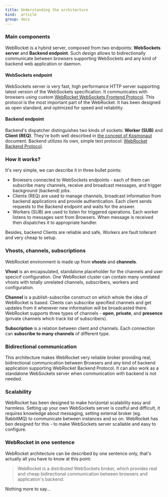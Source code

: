 ```yaml
---
title: Understanding the architecture
kind:  article
group: docs
---
```


### Main components

WebRocket is a hybrid server, composed from two endpoints: **WebSockets server**
and **Backend endpoint**. Such design allows to bidirectionally communicate
between browsers supporting WebSockets and any kind of backend web application
or daemon.

#### WebSockets endpoint

WebSockets server is very fast, high performance HTTP server supporting
latest version of the WebSockets specification. It communicates with browsers
using custom [WebRocket WebSockets Frontend Protocol](/rfc/WWFP/). This
protocol is the most important part of the WebRocket. It has been designed
as open standard, and optimized for speed and reliability.

#### Backend endpoint

Backend's dispatcher distinguishes two kinds of sockets: **Worker (SUB)**
and **Client (REQ)**. They're both well descirbed in [the concept of Kosmonaut](/docs/kosmonaut/)
document. Backend utilizes its own, simple text protocol: [WebRocket Backend Protocol](/rfc/WBP).

### How it works?

It's very simple, we can describe it in three bullet points:

* Browsers connected to WebSockets endpoints - each of them can subscribe
  many channels, receive and broadcast messages, and trigger background
  (backend) jobs.
* Clients (REQ) are used to manage channels, broadcast information from backend
  applications and provide authentication. Each client sends requests to
  the Backend endpoint and waits for the answer.
* Workers (SUB) are used to listen for triggered operations. Each worker
  listens to messages sent from Browsers. When message is received then dispatches
  it to appropriate handler.
  
Besides, backend Clients are reliable and safe, Workers are fault tollerant 
and very cheap to setup.

### Vhosts, channels, subscriptions

WebRocket environment is made up from **vhosts** and **channels**.

**Vhost** is an encapsulated, standalone placeholder for the channels and
user specicif configuration. One WebRocket cluster can contain many unrelated
vhosts with totally unrelated channels, subscribers, workers and configuration.

**Channel** is a publish-subscribe construct on which whole the idea of
WebRocket is based. Clients can subscribe specified channels and get updates
from it whenever new information will be broadcasted there. WebRocket supports
three types of channels - **open**, **private**, and **presence** (private 
channels which track list of subscribers).

**Subscription** is a relation between client and channels. Each connection 
can **subscribe to many channels** of different type. 

### Bidirectional communication

This architecture makes WebRocket very reliable broker providing real, bidirectional
communication between Browsers and any kind of backend application supporting
WebRocket Backend Protocol. It can also work as a standalone WebSockets
server when communication with backend is not needed.

### Scalability

WebRocket has been designed to make horizontal scalability easy and harmless.
Setting up your own WebSockets server is costful and difficult, it requires
knowledge about messaging, setting external broker (eg. RabbitMQ) to communicate
between instances and so on. WebRocket has ben designed for this - to make
WebSockets server scallable and easy to configure.

### WebRocket in one sentence

WebRocket architecture can be described by one sentence only, that's actually
all you have to know at this point:

<blockquote>
  WebRocket is a distributed WebSockets broker, which provides real and cheap
  bidirectional communication between browsers and application's backend.
</blockquote>

Nothing more to say...
